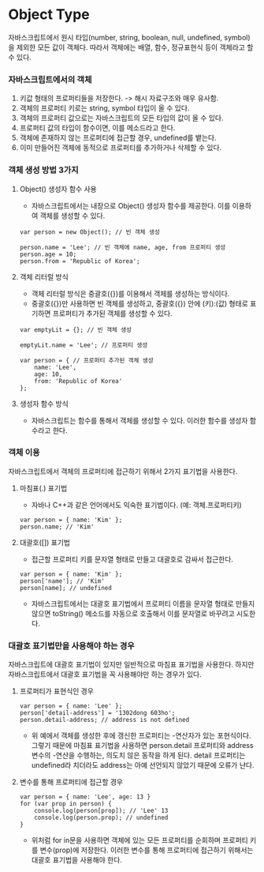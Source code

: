 # Object Type

자바스크립트에서 원시 타입\(number, string, boolean, null, undefined, symbol\)을 제외한 모든 값이 객체다. 따라서 객체에는 배열, 함수, 정규표현식 등이 객체라고 할 수 있다.

### 자바스크립트에서의 객체 

1. 키값 형태의 프로퍼티들을 저장한다. -&gt; 해시 자료구조와 매우 유사함.
2. 객체의 프로퍼티 키로는 string, symbol 타입이 올 수 있다.
3. 객체의 프로퍼티 값으로는 자바스크립트의 모든 타입의 값이 올 수 있다.
4. 프로퍼티 값의 타입이 함수이면, 이를 메소드라고 한다.
5. 객체에 존재하지 않는 프로퍼티에 접근할 경우, undefined를 뱉는다.
6. 이미 만들어진 객체에 동적으로 프로퍼티를 추가하거나 삭제할 수 있다.

### 객체 생성 방법 3가지 

1. Object\(\) 생성자 함수 사용 

   * 자바스크립트에서는 내장으로 Object\(\) 생성자 함수를 제공한다. 이를 이용하여 객체를 생성할 수 있다.

   ```text
   var person = new Object(); // 빈 객체 생성 

   person.name = 'Lee'; // 빈 객체에 name, age, from 프로퍼티 생성 
   person.age = 10;
   person.from = 'Republic of Korea';
   ```

2. 객체 리터럴 방식 

   * 객체 리터럴 방식은 중괄호\({}\)를 이용해서 객체를 생성하는 방식이다.
   * 중괄호\({}\)만 사용하면 빈 객체를 생성하고, 중괄호\({}\) 안에 \(키\):\(값\) 형태로 표기하면 프로퍼티가 추가된 객체를 생성할 수 있다.

   ```text
   var emptyLit = {}; // 빈 객체 생성 

   emptyLit.name = 'Lee'; // 프로퍼티 생성 

   var person = { // 프로퍼티 추가된 객체 생성 
       name: 'Lee',
       age: 10,
       from: 'Republic of Korea'
   };
   ```

3. 생성자 함수 방식 
   * 자바스크립트는 함수를 통해서 객체를 생성할 수 있다. 이러한 함수를 생성자 함수라고 한다.

### 객체 이용 

자바스크립트에서 객체의 프로퍼티에 접근하기 위해서 2가지 표기법을 사용한다.

1. 마침표\(.\) 표기법 

   * 자바나 C++과 같은 언어에서도 익숙한 표기법이다. \(예: 객체.프로퍼티키\)

   ```text
   var person = { name: 'Kim' };
   person.name; // 'Kim'
   ```

2. 대괄호\(\[\]\) 표기법 

   * 접근할 프로퍼티 키를 문자열 형태로 만들고 대괄호로 감싸서 접근한다.

   ```text
   var person = { name: 'Kim' };
   person['name']; // 'Kim'
   person[name]; // undefined
   ```

   * 자바스크립트에서는 대괄호 표기법에서 프로퍼티 이름을 문자열 형태로 만들지 않으면 toString\(\) 메소드를 자동으로 호출해서 이를 문자열로 바꾸려고 시도한다.

### 대괄호 표기법만을 사용해야 하는 경우 

자바스크립트에 대괄호 표기법이 있지만 일반적으로 마침표 표기법을 사용한다. 하지만 자바스크립트에서 대괄호 표기법을 꼭 사용해야만 하는 경우가 있다.

1. 프로퍼티가 표현식인 경우 

   ```text
   var person = { name: 'Lee' };
   person['detail-address'] = '1302dong 603ho';
   person.detail-address; // address is not defined
   ```

   * 위 예에서 객체를 생성한 후에 갱신한 프로퍼티는 -연산자가 있는 포현식이다. 그렇기 때문에 마침표 표기법을 사용하면 person.detail 프로퍼티와 address 변수의 -연산을 수행하는, 의도치 않은 동작을 하게 된다. detail 프로퍼티는 undefined라 치더라도 address는 아예 선언되지 않았기 때문에 오류가 난다.

2. 변수를 통해 프로퍼티에 접근할 경우 

   ```text
   var person = { name: 'Lee', age: 13 }
   for (var prop in person) {
       console.log(person[prop]); // 'Lee' 13
       console.log(person.prop); // undefined
   }
   ```

   * 위처럼 for in문을 사용하면 객체에 있는 모든 프로퍼티를 순회하며 프로퍼티 키를 변수\(prop\)에 저장한다. 이러한 변수를 통해 프로퍼티에 접근하기 위해서는 대괄호 표기법을 사용해야 한다.

